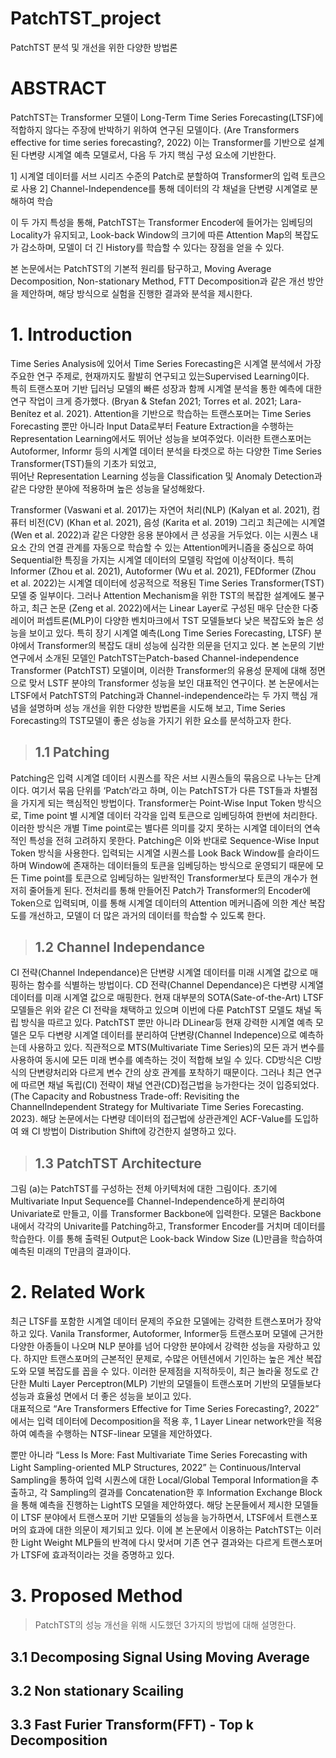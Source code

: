 PatchTST_project
=============================
PatchTST 분석 및 개선을 위한 다양한 방법론

# ABSTRACT
PatchTST는 Transformer 모델이 Long-Term Time Series Forecasting(LTSF)에 적합하지 않다는 주장에 반박하기 위하여 연구된 모델이다. (Are Transformers effective for time series forecasting?, 2022) 이는 Transformer를 기반으로 설계된 다변량 시계열 예측 모델로서, 다음 두 가지 핵심 구성 요소에 기반한다. 

1] 시계열 데이터를 서브 시리즈 수준의 Patch로 분할하여 Transformer의 입력 토큰으로 사용
2] Channel-Independence를 통해 데이터의 각 채널을 단변량 시계열로 분해하여 학습

이 두 가지 특성을 통해, PatchTST는 Transformer Encoder에 들어가는 임베딩의 Locality가 유지되고, Look-back Window의 크기에 따른 Attention Map의 복잡도가 감소하며, 모델이 더 긴 History를 학습할 수 있다는 장점을 얻을 수 있다.

본 논문에서는 PatchTST의 기본적 원리를 탐구하고, Moving Average Decomposition, Non-stationary Method, FTT Decomposition과 같은 개선 방안을 제안하며, 해당 방식으로 실험을 진행한 결과와 분석을 제시한다.



# 1. Introduction
 Time Series Analysis에 있어서 Time Series Forecasting은 시계열 분석에서 가장 주요한 연구 주제로, 현재까지도 활발히 연구되고 있는Supervised Learning이다.    
특히 트랜스포머 기반 딥러닝 모델의 빠른 성장과 함께 시계열 분석을 통한 예측에 대한 연구 작업이 크게 증가했다. (Bryan & Stefan 2021; Torres et al. 2021; Lara-Benítez et al. 2021). Attention을 기반으로 학습하는 트랜스포머는 Time Series Forecasting 뿐만 아니라 Input Data로부터 Feature Extraction을 수행하는 Representation Learning에서도 뛰어난 성능을 보여주었다.    이러한 트랜스포머는 Autoformer, Informr 등의 시계열 데이터 분석을 타겟으로 하는 다양한 Time Series Transformer(TST)들의 기초가 되었고,    
뛰어난 Representation Learning 성능을 Classification 및 Anomaly Detection과 같은 다양한 분야에 적용하며 높은 성능을 달성해왔다.  

   
 Transformer (Vaswani et al. 2017)는 자연어 처리(NLP) (Kalyan et al. 2021), 컴퓨터 비전(CV) (Khan et al. 2021), 음성 (Karita et al. 2019) 그리고 최근에는 시계열 (Wen et al. 2022)과 같은 다양한 응용 분야에서 큰 성공을 거두었다. 이는 시퀀스 내 요소 간의 연결 관계를 자동으로 학습할 수 있는 Attention메커니즘을 중심으로 하여 Sequential한 특징을 가지는 시계열 데이터의 모델링 작업에 이상적이다. 특히Informer (Zhou et al. 2021), Autoformer (Wu et al. 2021), FEDformer (Zhou et al. 2022)는 시계열 데이터에 성공적으로 적용된 Time Series Transformer(TST) 모델 중 일부이다. 그러나 Attention Mechanism을 위한 TST의 복잡한 설계에도 불구하고, 최근 논문 (Zeng et al. 2022)에서는 Linear Layer로 구성된 매우 단순한 다중 레이어 퍼셉트론(MLP)이 다양한 벤치마크에서 TST 모델들보다 낮은 복잡도와 높은 성능을 보이고 있다. 특히 장기 시계열 예측(Long Time Series Forecasting, LTSF) 분야에서 Transformer의 복잡도 대비 성능에 심각한 의문을 던지고 있다.    본 논문의 기반 연구에서 소개된 모델인 PatchTST는Patch-based Channel-independence Transformer (PatchTST) 모델이며, 이러한 Transformer의 유용성 문제에 대해 정면으로 맞서 LSTF 분야의 Transformer 성능을 보인 대표적인 연구이다. 본 논문에서는 LTSF에서 PatchTST의 Patching과 Channel-independence라는 두 가지 핵심 개념을 설명하며 성능 개선을 위한 다양한 방법론을 시도해 보고, Time Series Forecasting의 TST모델이 좋은 성능을 가지기 위한 요소를 분석하고자 한다.

>  ## 1.1 Patching
 Patching은 입력 시계열 데이터 시퀀스를 작은 서브 시퀀스들의 묶음으로 나누는 단계이다. 여기서 묶음 단위를 ‘Patch’라고 하며, 이는 PatchTST가 다른 TST들과 차별점을 가지게 되는 핵심적인 방법이다. Transformer는 Point-Wise Input Token 방식으로, Time point 별 시계열 데이터 각각을 입력 토큰으로 임베딩하여 한번에 처리한다. 이러한 방식은 개별 Time point로는 별다른 의미를 갖지 못하는 시계열 데이터의 연속적인 특성을 전혀 고려하지 못한다. Patching은 이와 반대로 Sequence-Wise Input Token 방식을 사용한다. 입력되는 시계열 시퀀스를 Look Back Window를 슬라이드하며 Window에 존재하는 데이터들의 토큰을 임베딩하는 방식으로 운영되기 때문에 모든 Time point를 토큰으로 임베딩하는 일반적인 Transformer보다 토큰의 개수가 현저히 줄어들게 된다.
 전처리를 통해 만들어진 Patch가 Transformer의 Encoder에 Token으로 입력되며, 이를 통해 시계열 데이터의 Attention 메커니즘에 의한 계산 복잡도를 개선하고, 모델이 더 많은 과거의 데이터를 학습할 수 있도록 한다.

>  ## 1.2 Channel Independance
CI 전략(Channel Independance)은 단변량 시계열 데이터를 미래 시계열 값으로 매핑하는 함수를 식별하는 방법이다. CD 전략(Channel Dependance)은 다변량 시계열 데이터를 미래 시계열 값으로 매핑한다. 현재 대부분의 SOTA(Sate-of-the-Art) LTSF 모델들은 위와 같은 CI 전략을 채택하고 있으며 이번에 다룬 PatchTST 모델도 채널 독립 방식을 따르고 있다. PatchTST 뿐만 아니라 DLinear등 현재 강력한 시계열 예측 모델은 모두 다변량 시계열 데이터를 분리하여 단변량(Channel Indepence)으로 예측하는데 사용하고 있다. 직관적으로 MTS(Multivariate Time Series)의 모든 과거 변수를 사용하여 동시에 모든 미래 변수를 예측하는 것이 적합해 보일 수 있다. CD방식은 CI방식의 단변량처리와 다르게 변수 간의 상호 관계를 포착하기 때문이다. 그러나 최근 연구에 따르면 채널 독립(CI) 전략이 채널 연관(CD)접근법을 능가한다는 것이 입증되었다.(The Capacity and Robustness Trade-off: Revisiting the ChannelIndependent Strategy for Multivariate Time Series Forecasting. 2023). 해당 논문에서는 다변량 데이터의 접근법에 상관관계인 ACF-Value를 도입하여 왜 CI 방법이 Distribution Shift에 강건한지 설명하고 있다.

>  ## 1.3 PatchTST Architecture
그림 (a)는 PatchTST를 구성하는 전체 아키텍처에 대한 그림이다. 초기에 Multivariate Input Sequence를 Channel-Independence하게 분리하여 Univariate로 만들고, 이를 Transformer Backbone에 입력한다. 모델은 Backbone내에서 각각의 Univarite를 Patching하고, Transformer Encoder를 거치며 데이터를 학습한다. 이를 통해 출력된 Output은 Look-back Window Size (L)만큼을 학습하여 예측된 미래의 T만큼의 결과이다.

# 2. Related Work
최근 LTSF를 포함한 시계열 데이터 문제의 주요한 모델에는 강력한 트랜스포머가 장악하고 있다. Vanila Transformer, Autoformer, Informer등 트랜스포머 모델에 근거한 다양한 아종들이 나오며 NLP 분야를 넘어 다양한 분야에서 강력한 성능을 자랑하고 있다. 하지만 트랜스포머의 근본적인 문제로, 수많은 어텐션에서 기인하는 높은 계산 복잡도와 모델 복잡도를 꼽을 수 있다. 이러한 문제점을 지적하듯이, 최근 놀라울 정도로 간단한 Multi Layer Perceptron(MLP) 기반의 모델들이 트랜스포머 기반의 모델들보다 성능과 효율성 면에서 더 좋은 성능을 보이고 있다.   
대표적으로 “Are Transformers Effective for Time Series Forecasting?, 2022” 에서는 입력 데이터에 Decomposition을 적용 후, 1 Layer Linear network만을 적용하여 예측을 수행하는 NTSF-linear 모델을 제안하였다.    

    
뿐만 아니라 “Less Is More: Fast Multivariate Time Series Forecasting with Light Sampling-oriented MLP Structures, 2022” 는 Continuous/Interval Sampling을 통하여 입력 시퀀스에 대한 Local/Global Temporal Information을 추출하고, 각 Sampling의 결과를 Concatenation한 후 Information Exchange Block을 통해 예측을 진행하는 LightTS 모델을 제안하였다. 해당 논문들에서 제시한 모델들이 LTSF 분야에서 트랜스포머 기반 모델들의 성능을 능가하면서, LTSF에서 트랜스포머의 효과에 대한 의문이 제기되고 있다. 이에 본 논문에서 이용하는 PatchTST는 이러한 Light Weight MLP들의 반격에 다시 맞서며 기존 연구 결과와는 다르게 트랜스포머가 LTSF에 효과적이라는 것을 증명하고 있다.


# 3. Proposed Method
>  PatchTST의 성능 개선을 위해 시도했던 3가지의 방법에 대해 설명한다.

## 3.1 Decomposing Signal Using Moving Average 

## 3.2 Non stationary Scailing

## 3.3 Fast Furier Transform(FFT) - Top k Decomposition
